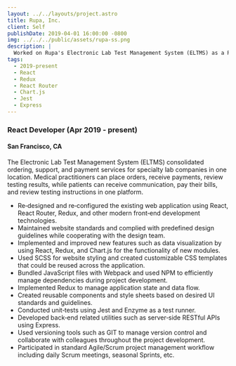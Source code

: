 ```yaml
---
layout: ../../layouts/project.astro
title: Rupa, Inc.
client: Self
publishDate: 2019-04-01 16:00:00 -0800
img: ../../../public/assets/rupa-ss.png
description: |
  Worked on Rupa's Electronic Lab Test Management System (ELTMS) as a React Developer.
tags:
  - 2019-present
  - React
  - Redux
  - React Router
  - Chart.js
  - Jest
  - Express
---
```


### React Developer (Apr 2019 - present)

#### San Francisco, CA

The Electronic Lab Test Management System (ELTMS) consolidated ordering, support, and payment services for specialty lab companies in one location. Medical practitioners can place orders, receive payments, review testing results, while patients can receive communication, pay their bills, and review testing instructions in one platform.

- Re‑designed and re‑configured the existing web application using React, React Router, Redux, and other modern front‑end development technologies.
- Maintained website standards and complied with predefined design guidelines while cooperating with the design team.
- Implemented and improved new features such as data visualization by using React, Redux, and Chart.js for the functionality of new modules.
- Used SCSS for website styling and created customizable CSS templates that could be reused across the application.
- Bundled JavaScript files with Webpack and used NPM to efficiently manage dependencies during project development.
- Implemented Redux to manage application state and data flow.
- Created reusable components and style sheets based on desired UI standards and guidelines.
- Conducted unit‑tests using Jest and Enzyme as a test runner.
- Developed back‑end related utilities such as server‑side RESTful APIs using Express.
- Used versioning tools such as GIT to manage version control and collaborate with colleagues throughout the project development.
- Participated in standard Agile/Scrum project management workflow including daily Scrum meetings, seasonal Sprints, etc.
